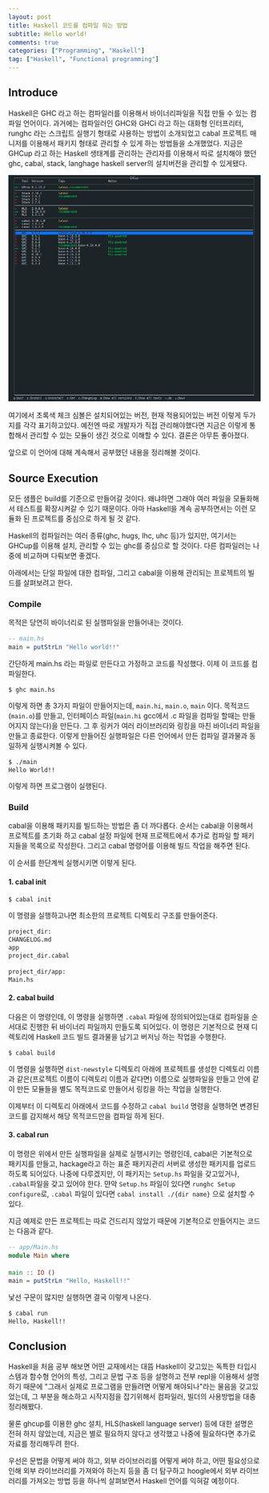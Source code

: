 ```yaml
---
layout: post
title: Haskell 코드를 컴파일 하는 방법
subtitle: Hello world!
comments: true
categories: ["Programming", "Haskell"]
tag: ["Haskell", "Functional programming"]
---
```


## Introduce

Haskell은 GHC 라고 하는 컴파일러를 이용해서 바이너리파일을 직접 만들 수 있는 컴파일 언어이다. 과거에는 컴파일러인 GHC와 GHCi 라고 하는 대화형 인터프리터, runghc 라는 스크립트 실행기 형태로 사용하는 방법이 소개되었고 cabal 프로젝트 매니저를 이용해서 패키지 형태로 관리할 수 있게 하는 방법들을 소개했었다.
지금은 GHCup 라고 하는 Haskell 생태계를 관리하는 관리자를 이용해서 따로 설치해야 했던 ghc, cabal, stack, langhage haskell server의 설치버전을 관리할 수 있게됐다.

![GHCup의 terminal UI](../../img/2023-06-23-studying-about-haskell/screenshot_ghcup_tui.png)

여기에서 초록색 체크 심볼은 설치되어있는 버전, 현재 적용되어있는 버전 이렇게 두가지를 각각 표기하고있다. 예전엔 따로 개발자가 직접 관리해야했다면 지금은 이렇게 통합해서 관리할 수 있는 모듈이 생긴 것으로 이해할 수 있다. 결론은 아무튼 좋아졌다.

앞으로 이 언어에 대해 계속해서 공부했던 내용을 정리해볼 것이다.

## Source Execution

모든 샘플은 build를 기준으로 만들어갈 것이다. 왜냐하면 그래야 여러 파일을 모듈화해서 테스트를 확장시켜갈 수 있기 때문이다. 아마 Haskell을 계속 공부하면서는 이런 모듈화 된 프로젝트를 중심으로 하게 될 것 같다.

Haskell의 컴파일러는 여러 종류(ghc, hugs, lhc, uhc 등)가 있지만, 여기서는 GHCup를 이용해 설치, 관리할 수 있는 ghc를 중심으로 할 것이다. 다른 컴파일러는 나중에 비교하며 다뤄보면 좋겠다.

아래에서는 단일 파일에 대한 컴파일, 그리고 cabal을 이용해 관리되는 프로젝트의 빌드를 살펴보려고 한다.

### Compile

목적은 당연히 바이너리로 된 실행파일을 만들어내는 것이다.

``` haskell
-- main.hs
main = putStrLn "Hello world!!"
```

간단하게 main.hs 라는 파일로 만든다고 가정하고 코드를 작성했다. 이제 이 코드를 컴파일한다.

``` shell
$ ghc main.hs
```

이렇게 하면 총 3가지 파일이 만들어지는데, `main.hi`, `main.o`, `main` 이다. 목적코드(`main.o`)를 만들고, 인터페이스 파일(`main.hi` gcc에서 .c 파일을 컴파일 할때는 만들어지지 않는다)을 만든다. 그 후 링커가 여러 라이브러리와 링킹을 마친 바이너리 파일을 만들고 종료한다. 이렇게 만들어진 실행파일은 다른 언어에서 만든 컴파일 결과물과 동일하게 실행시켜볼 수 있다.

``` shell
$ ./main
Hello World!!
```

이렇게 하면 프로그램이 실행된다.

### Build

cabal을 이용해 패키지를 빌드하는 방법은 좀 더 까다롭다. 순서는 cabal을 이용해서 프로젝트를 초기화 하고 cabal 설정 파일에 현재 프로젝트에서 추가로 컴파일 할 패키지들을 목록으로 작성한다. 그리고 cabal 명령어를 이용해 빌드 작업을 해주면 된다.

이 순서를 한단계씩 실행시키면 이렇게 된다.

#### 1. cabal init

``` shell
$ cabal init
```

이 명령을 실행하고나면 최소한의 프로젝트 디렉토리 구조를 만들어준다.

``` shell
project_dir:
CHANGELOG.md
app
project_dir.cabal 

project_dir/app:
Main.hs
```

#### 2. cabal build

다음은 이 명령인데, 이 명령을 실행하면 `.cabal` 파일에 정의되어있는대로 컴파일을 순서대로 진행한 뒤 바이너리 파일까지 만들도록 되어있다. 이 명령은 기본적으로 현재 디렉토리에 Haskell 코드 빌드 결과물을 남기고 버저닝 하는 작업을 수행한다.

``` shell
$ cabal build
```

이 명령을 실행하면 `dist-newstyle` 디렉토리 아래에 프로젝트를 생성한 디렉토리 이름과 같은(프로젝트 이름이 디렉토리 이름과 같다면) 이름으로 실행파일을 만들고 안에 같이 만든 모듈들을 별도 목적코드로 만들어서 링킹을 하는 작업을 실행한다.

이제부터 이 디렉토리 아래에서 코드를 수정하고 `cabal build` 명령을 실행하면 변경된 코드를 감지해서 해당 목적코드만을 컴파일 하게 된다.

#### 3. cabal run

이 명령은 위에서 만든 실행파일을 실제로 실행시키는 명령인데, cabal은 기본적으로 패키지를 만들고, hackage라고 하는 표준 패키지관리 서버로 생성한 패키지를 업로드하도록 되어있다. 나중에 다루겠지만, 이 패키지는 `Setup.hs` 파일을 갖고있거나, `.cabal`파일을 갖고 있어야 한다. 먄악 `Setup.hs` 파일이 있다면 `runghc Setup configure`로, `.cabal` 파일이 있다면 `cabal install ./{dir name}` 으로 설치할 수 있다.

지금 예제로 만든 프로젝트는 따로 건드리지 않았기 때문에 기본적으로 만들어지는 코드는 다음과 같다. 

``` haskell
-- app/Main.hs
module Main where

main :: IO ()
main = putStrLn "Hello, Haskell!!"
```

낯선 구문이 많지만 실행하면 결국 이렇게 나온다.

``` shell
$ cabal run
Hello, Haskell!!
```

## Conclusion

Haskell을 처음 공부 해보면 어떤 교재에서는 대뜸 Haskell이 갖고있는 독특한 타입시스템과 함수형 언어의 특성, 그리고 문법 구조 등을 설명하고 전부 repl을 이용해서 설명하기 때문에 "그래서 실제로 프로그램을 만들려면 어떻게 해야되나"라는 물음을 갖고있었는데, 그 부분을 해소하고 시작지점을 잡기위해서 컴파일러, 빌더의 사용방법을 대충 정리해봤다.

물론 ghcup를 이용한 ghc 설치, HLS(haskell language server) 등에 대한 설명은 전혀 하지 않았는데, 지금은 별로 필요하지 않다고 생각했고 나중에 필요하다면 추가로 자료를 정리해두려 한다.

우선은 문법을 어떻게 써야 하고, 외부 라이브러리를 어떻게 써야 하고, 어떤 필요성으로 인해 외부 라이브러리를 가져와야 하는지 등을 좀 더 탐구하고 hoogle에서 외부 라이브러리를 가져오는 방법 등을 하나씩 살펴보면서 Haskell 언어를 익혀갈 예정이다.
